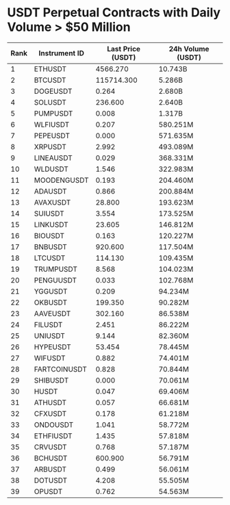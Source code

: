 # USDT Perpetual Contracts with Daily Volume > $50 Million

| Rank | Instrument ID | Last Price (USDT) | 24h Volume (USDT) |
|------|---------------|-------------------|-------------------|
| 1 | ETHUSDT | 4566.270 | 10.743B |
| 2 | BTCUSDT | 115714.300 | 5.286B |
| 3 | DOGEUSDT | 0.264 | 2.680B |
| 4 | SOLUSDT | 236.600 | 2.640B |
| 5 | PUMPUSDT | 0.008 | 1.317B |
| 6 | WLFIUSDT | 0.207 | 580.251M |
| 7 | PEPEUSDT | 0.000 | 571.635M |
| 8 | XRPUSDT | 2.992 | 493.089M |
| 9 | LINEAUSDT | 0.029 | 368.331M |
| 10 | WLDUSDT | 1.546 | 322.983M |
| 11 | MOODENGUSDT | 0.193 | 204.460M |
| 12 | ADAUSDT | 0.866 | 200.884M |
| 13 | AVAXUSDT | 28.800 | 193.623M |
| 14 | SUIUSDT | 3.554 | 173.525M |
| 15 | LINKUSDT | 23.605 | 146.812M |
| 16 | BIOUSDT | 0.163 | 120.227M |
| 17 | BNBUSDT | 920.600 | 117.504M |
| 18 | LTCUSDT | 114.130 | 109.435M |
| 19 | TRUMPUSDT | 8.568 | 104.023M |
| 20 | PENGUUSDT | 0.033 | 102.768M |
| 21 | YGGUSDT | 0.209 | 94.234M |
| 22 | OKBUSDT | 199.350 | 90.282M |
| 23 | AAVEUSDT | 302.160 | 86.538M |
| 24 | FILUSDT | 2.451 | 86.222M |
| 25 | UNIUSDT | 9.144 | 82.360M |
| 26 | HYPEUSDT | 53.454 | 78.445M |
| 27 | WIFUSDT | 0.882 | 74.401M |
| 28 | FARTCOINUSDT | 0.828 | 70.844M |
| 29 | SHIBUSDT | 0.000 | 70.061M |
| 30 | HUSDT | 0.047 | 69.406M |
| 31 | ATHUSDT | 0.057 | 66.681M |
| 32 | CFXUSDT | 0.178 | 61.218M |
| 33 | ONDOUSDT | 1.041 | 58.772M |
| 34 | ETHFIUSDT | 1.435 | 57.818M |
| 35 | CRVUSDT | 0.768 | 57.187M |
| 36 | BCHUSDT | 600.900 | 56.791M |
| 37 | ARBUSDT | 0.499 | 56.061M |
| 38 | DOTUSDT | 4.208 | 55.505M |
| 39 | OPUSDT | 0.762 | 54.563M |
